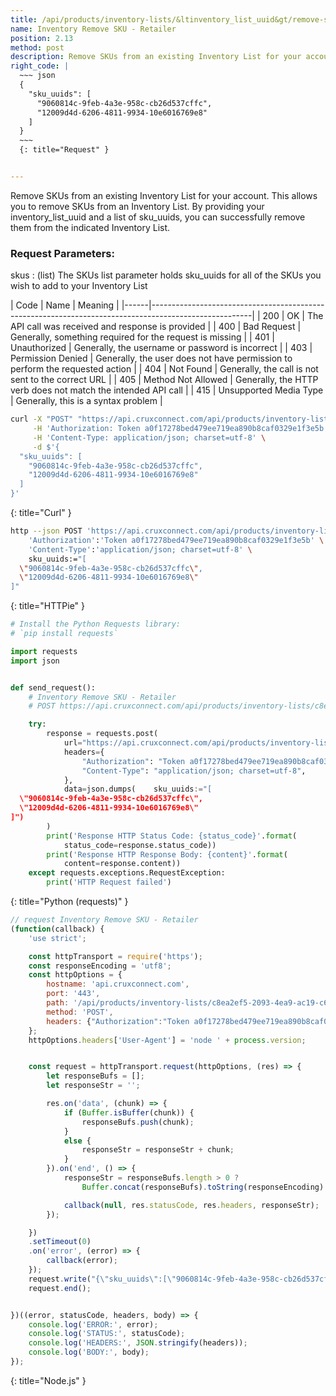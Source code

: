 ```yaml
---
title: /api/products/inventory-lists/&ltinventory_list_uuid&gt/remove-skus/
name: Inventory Remove SKU - Retailer
position: 2.13
method: post
description: Remove SKUs from an existing Inventory List for your account
right_code: |
  ~~~ json
  {
    "sku_uuids": [
      "9060814c-9feb-4a3e-958c-cb26d537cffc",
      "12009d4d-6206-4811-9934-10e6016769e8"
    ]
  }
  ~~~
  {: title="Request" }


---
```

Remove SKUs from an existing Inventory List for your account. This allows you to remove SKUs from an Inventory List. By providing your inventory_list_uuid and a list of sku_uuids, you can successfully remove them from the indicated Inventory List.

### Request Parameters:

skus
: (list) The SKUs list parameter holds sku_uuids for all of the SKUs you wish to add to your Inventory List

| Code | Name                   | Meaning                                                                      |
|------|-------------------------------------------------------------------------------------------------------|
| 200  | OK                     | The API call was received and response is provided                           |
| 400  | Bad Request            | Generally, something required for the request is missing                     |
| 401  | Unauthorized           | Generally, the username or password is incorrect                             |
| 403  | Permission Denied      | Generally, the user does not have permission to perform the requested action |
| 404  | Not Found              | Generally, the call is not sent to the correct URL                           |
| 405  | Method Not Allowed     | Generally, the HTTP verb does not match the intended API call                |
| 415  | Unsupported Media Type | Generally, this is a syntax problem                                          |


~~~ bash
curl -X "POST" "https://api.cruxconnect.com/api/products/inventory-lists/c8ea2ef5-2093-4ea9-ac19-c6ac9d333e18/remove-skus/" \
     -H 'Authorization: Token a0f17278bed479ee719ea890b8caf0329e1f3e5b' \
     -H 'Content-Type: application/json; charset=utf-8' \
     -d $'{
  "sku_uuids": [
    "9060814c-9feb-4a3e-958c-cb26d537cffc",
    "12009d4d-6206-4811-9934-10e6016769e8"
  ]
}'

~~~
{: title="Curl" }

~~~ bash
http --json POST 'https://api.cruxconnect.com/api/products/inventory-lists/c8ea2ef5-2093-4ea9-ac19-c6ac9d333e18/remove-skus/' \
    'Authorization':'Token a0f17278bed479ee719ea890b8caf0329e1f3e5b' \
    'Content-Type':'application/json; charset=utf-8' \
    sku_uuids:="[
  \"9060814c-9feb-4a3e-958c-cb26d537cffc\",
  \"12009d4d-6206-4811-9934-10e6016769e8\"
]"

~~~
{: title="HTTPie" }

~~~ python
# Install the Python Requests library:
# `pip install requests`

import requests
import json


def send_request():
    # Inventory Remove SKU - Retailer
    # POST https://api.cruxconnect.com/api/products/inventory-lists/c8ea2ef5-2093-4ea9-ac19-c6ac9d333e18/remove-skus/

    try:
        response = requests.post(
            url="https://api.cruxconnect.com/api/products/inventory-lists/c8ea2ef5-2093-4ea9-ac19-c6ac9d333e18/remove-skus/",
            headers={
                "Authorization": "Token a0f17278bed479ee719ea890b8caf0329e1f3e5b",
                "Content-Type": "application/json; charset=utf-8",
            },
            data=json.dumps(    sku_uuids:="[
  \"9060814c-9feb-4a3e-958c-cb26d537cffc\",
  \"12009d4d-6206-4811-9934-10e6016769e8\"
]")
        )
        print('Response HTTP Status Code: {status_code}'.format(
            status_code=response.status_code))
        print('Response HTTP Response Body: {content}'.format(
            content=response.content))
    except requests.exceptions.RequestException:
        print('HTTP Request failed')

~~~
{: title="Python (requests)" }

~~~ javascript
// request Inventory Remove SKU - Retailer
(function(callback) {
    'use strict';

    const httpTransport = require('https');
    const responseEncoding = 'utf8';
    const httpOptions = {
        hostname: 'api.cruxconnect.com',
        port: '443',
        path: '/api/products/inventory-lists/c8ea2ef5-2093-4ea9-ac19-c6ac9d333e18/remove-skus/',
        method: 'POST',
        headers: {"Authorization":"Token a0f17278bed479ee719ea890b8caf0329e1f3e5b","Content-Type":"application/json; charset=utf-8"}
    };
    httpOptions.headers['User-Agent'] = 'node ' + process.version;


    const request = httpTransport.request(httpOptions, (res) => {
        let responseBufs = [];
        let responseStr = '';

        res.on('data', (chunk) => {
            if (Buffer.isBuffer(chunk)) {
                responseBufs.push(chunk);
            }
            else {
                responseStr = responseStr + chunk;
            }
        }).on('end', () => {
            responseStr = responseBufs.length > 0 ?
                Buffer.concat(responseBufs).toString(responseEncoding) : responseStr;

            callback(null, res.statusCode, res.headers, responseStr);
        });

    })
    .setTimeout(0)
    .on('error', (error) => {
        callback(error);
    });
    request.write("{\"sku_uuids\":[\"9060814c-9feb-4a3e-958c-cb26d537cffc\",\"12009d4d-6206-4811-9934-10e6016769e8\"]}")
    request.end();


})((error, statusCode, headers, body) => {
    console.log('ERROR:', error);
    console.log('STATUS:', statusCode);
    console.log('HEADERS:', JSON.stringify(headers));
    console.log('BODY:', body);
});

~~~
{: title="Node.js" }
